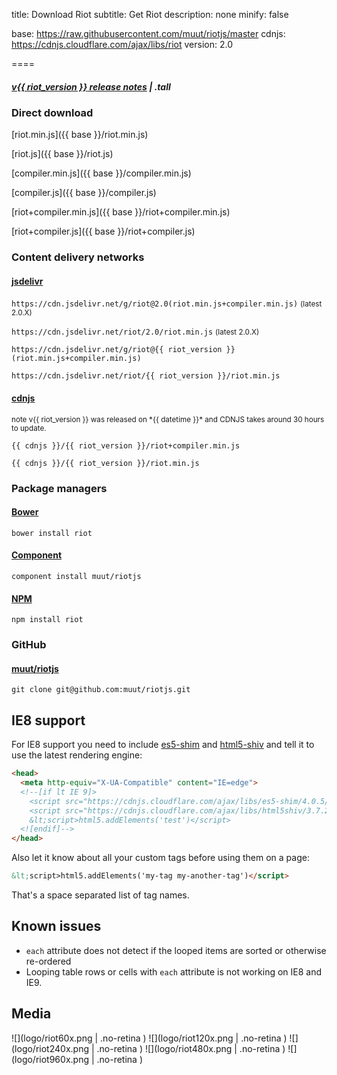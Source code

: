 
title: Download Riot
subtitle: Get Riot
description: none
minify: false

base: https://raw.githubusercontent.com/muut/riotjs/master
cdnjs: https://cdnjs.cloudflare.com/ajax/libs/riot
version: 2.0

====

##### [<span class="tag">v{{ riot_version }}</span> release notes](release-notes.html) | .tall


### Direct download

[riot.min.js]({{ base }}/riot.min.js)

[riot.js]({{ base }}/riot.js)

[compiler.min.js]({{ base }}/compiler.min.js)

[compiler.js]({{ base }}/compiler.js)

[riot+compiler.min.js]({{ base }}/riot+compiler.min.js)

[riot+compiler.js]({{ base }}/riot+compiler.js)


### Content delivery networks


#### [jsdelivr](http://www.jsdelivr.com/#!riot)

`https://cdn.jsdelivr.net/g/riot@2.0(riot.min.js+compiler.min.js)` <small>(latest 2.0.X)</small>

`https://cdn.jsdelivr.net/riot/2.0/riot.min.js` <small>(latest 2.0.X)</small>

`https://cdn.jsdelivr.net/g/riot@{{ riot_version }}(riot.min.js+compiler.min.js)`

`https://cdn.jsdelivr.net/riot/{{ riot_version }}/riot.min.js`


#### [cdnjs](https://cdnjs.com/libraries/riot)

<small>
  <span class="tag red">note</span> v{{ riot_version }} was released on *{{ datetime }}*
  and CDNJS takes around 30 hours to update.
</small>

`{{ cdnjs }}/{{ riot_version }}/riot+compiler.min.js`

`{{ cdnjs }}/{{ riot_version }}/riot.min.js`



### Package managers

#### [Bower](http://bower.io/search/?q=riot.js)

`bower install riot`

#### [Component](http://component.github.io/?q=riot)

`component install muut/riotjs`

#### [NPM](https://www.npmjs.com/package/riot)

`npm install riot`


### GitHub

#### [muut/riotjs](https://github.com/muut/riotjs)

`git clone git@github.com:muut/riotjs.git`



## IE8 support

For IE8 support you need to include [es5-shim](https://github.com/es-shims/es5-shim) and [html5-shiv](https://github.com/aFarkas/html5shiv) and tell it to use the latest rendering engine:

``` html
<head>
  <meta http-equiv="X-UA-Compatible" content="IE=edge">
  <!--[if lt IE 9]>
    <script src="https://cdnjs.cloudflare.com/ajax/libs/es5-shim/4.0.5/es5-shim.min.js"></script>
    <script src="https://cdnjs.cloudflare.com/ajax/libs/html5shiv/3.7.2/html5shiv.min.js"></script>
    &lt;script>html5.addElements('test')</script>
  <![endif]-->
</head>
```

Also let it know about all your custom tags before using them on a page:

``` html
&lt;script>html5.addElements('my-tag my-another-tag')</script>
```

That's a space separated list of tag names.


## Known issues

- `each` attribute does not detect if the looped items are sorted or otherwise re-ordered
- Looping table rows or cells with `each` attribute is not working on IE8 and IE9.


## Media

![](logo/riot60x.png | .no-retina )
![](logo/riot120x.png | .no-retina )
![](logo/riot240x.png | .no-retina )
![](logo/riot480x.png | .no-retina )
![](logo/riot960x.png | .no-retina )
